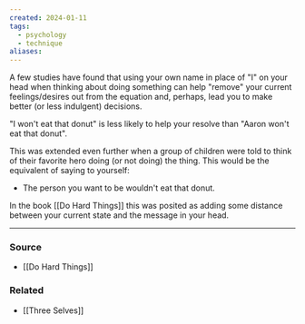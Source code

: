 ```yaml
---
created: 2024-01-11
tags:
  - psychology
  - technique
aliases:
---
```

A few studies have found that using your own name in place of "I" on your head when thinking about doing something can help "remove" your current feelings/desires out from the equation and, perhaps, lead you to make better (or less indulgent) decisions.

"I won't eat that donut" is less likely to help your resolve than "Aaron won't eat that donut". 

This was extended even further when a group of children were told to think of their favorite hero doing (or not doing) the thing. This would be the equivalent of saying to yourself:

- The person you want to be wouldn't eat that donut.

In the book [[Do Hard Things]] this was posited as adding some distance between your current state and the message in your head. 

---
### Source
- [[Do Hard Things]]

### Related
- [[Three Selves]]